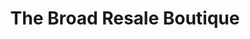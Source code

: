 ---
title: "The Broad Resale Boutique"
url: /bethlehem/the-broad-resale-boutique/
shop: Gebrauchtwaren
---